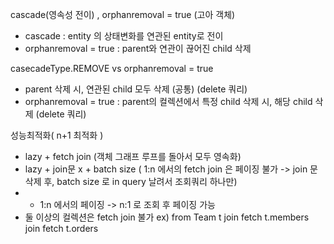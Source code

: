 cascade(영속성 전이) , orphanremoval = true (고아 객체)  
 - cascade : entity 의 상태변화를 연관된 entity로 전이
 - orphanremoval = true : parent와 연관이 끊어진 child 삭제
 
casecadeType.REMOVE vs orphanremoval = true
 - parent 삭제 시, 연관된 child 모두 삭제 (공통) (delete 쿼리)
 - orphanremoval = true : parent의 컬렉션에서 특정 child 삭제 시, 해당 child 삭제 (delete 쿼리)

성능최적화( n+1 최적화 )
 - lazy + fetch join (객체 그래프 루프를 돌아서 모두 영속화)
 - lazy + join문 x + batch size ( 1:n 에서의 fetch join 은 페이징 불가 -> join 문 삭제 후, batch size 로 in query 날려서 조회쿼리 하나만)
 - + 1:n 에서의 페이징 -> n:1 로 조회 후 페이징 가능
 - 둘 이상의 컬렉션은 fetch join 불가 ex) from Team t join fetch t.members join fetch t.orders


